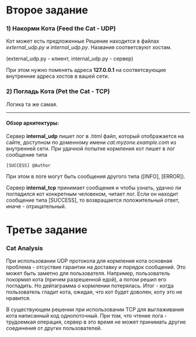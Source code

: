 # Второе задание

### 1) Накорми Кота (Feed the Cat -  UDP)
Кот может есть предложенные 
Решение находится в файлах *external_udp.py* и *internal_udp.py*. Названия соответсвуют хостам. 

(external_udp.py - клиент, internal_udp.py - сервер)


При этом нужно поменять адреса **127.0.0.1** на соответсвующие внутренние адреса хостов в вашей сети. 

### 2) Погладь Кота (Pet the Cat - TCP) 

Логика та же самая.

---

#### Обзор архитектуры: 

Cервер **internal_udp** пишет лог в .html файл, который отображается на сайте, доступном по доменному 
имени *cat.myzone.example.com* из внутренней сети. При удачной попытке кормления кот пишет в лог сообщение типа 

```
[SUCCESS] @Author
```

При этом в логе могут быть сообщения другого типа ([INFO], [ERROR]).  

Сервер **internal_tcp** принимает сообщения и чтобы узнать, удачно ли погладился кот конкретным человеком, читает лог. 
Если он находит сообщение типа [SUCCESS], то возвращается положительный ответ, иначе - отрицательный.

# Третье задание

### Cat Analysis

При использовании UDP протокола для кормления кота основная проблема - отсуствие гарантии на доставку и порядок сообщений. 
Это может быть заметно для пользователя. Например, пользователь покормил кота (причем разрешенной едой), а потом решил его погладить. 
Но дейтаграмма о кормлении потерялась. Итог - когда пользователь гладит кота, ожидая, что кот будет доволен, коту это не нравится.

В существующем решении при использовании TCP для выглаживания кота написанный код однопоточный. 
При том, что чтение лога - трудоемкая операция, сервер в это время не может принимать другие соединения от других пользователей.
